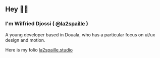 ## Hey 👋🏾
### I'm Wilfried Djossi ( <a href="https://twitter.com/la2spaille" target="_blank">@la2spaille</a> )
A young developer based in Douala, who has a particular focus on ui/ux design and motion.

Here is my folio [la2spaille.studio]("https://la2spaille.studio/")
<!--
**la2spaille/la2spaille** is a ✨ _special_ ✨ repository because its `README.md` (this file) appears on your GitHub profile.

Here are some ideas to get you started:

- 🔭 I’m currently working on ...
- 🌱 I’m currently learning ...
- 👯 I’m looking to collaborate on ...
- 🤔 I’m looking for help with ...
- 💬 Ask me about ...
- 📫 How to reach me: ...
- 😄 Pronouns: ...
- ⚡ Fun fact: ...
-->
